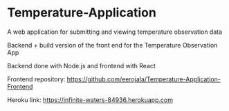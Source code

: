 # Temperature-Application
A web application for submitting and viewing temperature observation data

Backend + build version of the front end for the Temperature Observation App

Backend done with Node.js and frontend with React 

Frontend repository: https://github.com/eerojala/Temperature-Application-Frontend

Heroku link: https://infinite-waters-84936.herokuapp.com